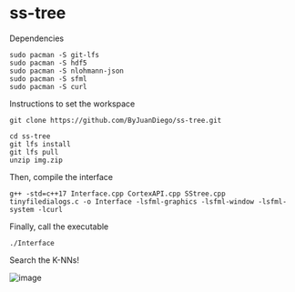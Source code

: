 # ss-tree

Dependencies

```ssh
sudo pacman -S git-lfs
sudo pacman -S hdf5
sudo pacman -S nlohmann-json
sudo pacman -S sfml
sudo pacman -S curl
```

Instructions to set the workspace

```ssh 
git clone https://github.com/ByJuanDiego/ss-tree.git

cd ss-tree
git lfs install
git lfs pull
unzip img.zip
```

Then, compile the interface

```ssh
g++ -std=c++17 Interface.cpp CortexAPI.cpp SStree.cpp tinyfiledialogs.c -o Interface -lsfml-graphics -lsfml-window -lsfml-system -lcurl
```

Finally, call the executable

```ssh
./Interface
```

Search the K-NNs!

![image](https://github.com/ByJuanDiego/ss-tree/assets/79115974/323a2c25-2300-4ece-80eb-65fe263224d0)
